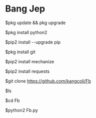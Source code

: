 # Bang Jep

$pkg update && pkg upgrade

$pkg install python2

$pip2 install --upgrade pip

$pkg install git

$pip2 install mechanize

$pip2 install requests

$git clone https://github.com/kangcoli/Fb

$ls

$cd Fb

$python2 Fb.py

